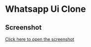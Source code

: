 # Whatsapp Ui Clone

## Screenshot
[Click here to open the screenshot](https://github.com/nisadrahman/Flutter-Whatsapp-UI-Clone/blob/master/Screenshot_2019-12-03-22-35-40-778_com.example.whatsapp_clone.jpg?raw=true)
